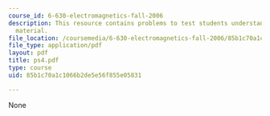 ```yaml
---
course_id: 6-630-electromagnetics-fall-2006
description: This resource contains problems to test students understanding of course
  material.
file_location: /coursemedia/6-630-electromagnetics-fall-2006/85b1c70a1c1066b2de5e56f855e05831_ps4.pdf
file_type: application/pdf
layout: pdf
title: ps4.pdf
type: course
uid: 85b1c70a1c1066b2de5e56f855e05831

---
```

None